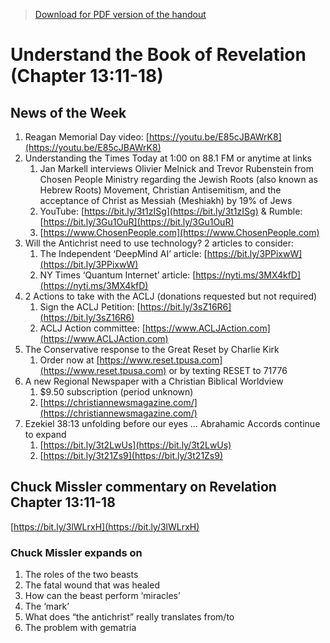 >[Download for PDF version of the handout](/week052922.pdf)


# Understand the Book of Revelation (Chapter 13:11-18)

## News of the Week
1. Reagan Memorial Day video:  [https://youtu.be/E85cJBAWrK8](https://youtu.be/E85cJBAWrK8)                                                             
1. Understanding the Times Today at 1:00 on 88.1 FM or anytime at links              
	1. Jan Markell interviews Olivier Melnick and Trevor Rubenstein from Chosen People Ministry regarding the Jewish Roots (also known as Hebrew Roots) Movement, Christian Antisemitism, and the acceptance of Christ as Messiah (Meshiakh)  by 19% of Jews 
	1. YouTube: [https://bit.ly/3t1zISg](https://bit.ly/3t1zISg)   &  Rumble: [https://bit.ly/3Gu1OuR](https://bit.ly/3Gu1OuR) 
	1. [https://www.ChosenPeople.com](https://www.ChosenPeople.com)   
1. Will the Antichrist need to use technology?  2 articles to consider:
	1. The Independent ‘DeepMind AI’ article:  [https://bit.ly/3PPixwW](https://bit.ly/3PPixwW) 
	1. NY Times ‘Quantum Internet’ article:  [https://nyti.ms/3MX4kfD](https://nyti.ms/3MX4kfD) 
1. 2 Actions to take with the ACLJ (donations requested but not required)
	1. Sign the ACLJ Petition: [https://bit.ly/3sZ16R6](https://bit.ly/3sZ16R6) 
	1. ACLJ Action committee:  [https://www.ACLJAction.com](https://www.ACLJAction.com)  
1. The Conservative response to the Great Reset by Charlie Kirk
	1. Order now at [https://www.reset.tpusa.com](https://www.reset.tpusa.com) or by texting RESET to 71776 
1. A new Regional Newspaper with a Christian Biblical Worldview
	1. $9.50 subscription (period unknown)
	1. [https://christiannewsmagazine.com/](https://christiannewsmagazine.com/)
1. Ezekiel 38:13 unfolding before our eyes … Abrahamic Accords continue to expand
	1. [https://bit.ly/3t2LwUs](https://bit.ly/3t2LwUs)
	1. [https://bit.ly/3t21Zs9](https://bit.ly/3t21Zs9)  

## Chuck Missler commentary on Revelation Chapter 13:11-18

[https://bit.ly/3lWLrxH](https://bit.ly/3lWLrxH)

### Chuck Missler expands on
1. The roles of the two beasts
1. The fatal wound that was healed
1. How can the beast perform ‘miracles’
1. The ‘mark’
1. What does “the antichrist” really translates from/to
1. The problem with gematria
